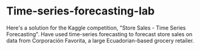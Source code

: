 # Time-series-forecasting-lab
Here's a solution for the Kaggle competition, "Store Sales - Time Series Forecasting". Have used time-series forecasting to forecast store sales on data from Corporación Favorita, a large Ecuadorian-based grocery retailer.
